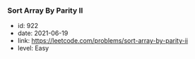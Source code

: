 ### Sort Array By Parity II

* id: 922
* date: 2021-06-19
* link: https://leetcode.com/problems/sort-array-by-parity-ii
* level: Easy
